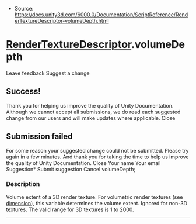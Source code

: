 * Source: https://docs.unity3d.com/6000.0/Documentation/ScriptReference/RenderTextureDescriptor-volumeDepth.html

#  [RenderTextureDescriptor](https://docs.unity3d.com/6000.0/Documentation/ScriptReference/RenderTextureDescriptor.html).volumeDepth
Leave feedback
Suggest a change
## Success!
Thank you for helping us improve the quality of Unity Documentation. Although we cannot accept all submissions, we do read each suggested change from our users and will make updates where applicable.
Close
## Submission failed
For some reason your suggested change could not be submitted. Please <a>try again</a> in a few minutes. And thank you for taking the time to help us improve the quality of Unity Documentation.
Close
Your name Your email Suggestion* Submit suggestion
Cancel
volumeDepth; 
### Description
Volume extent of a 3D render texture.
For volumetric render textures (see [dimension](https://docs.unity3d.com/6000.0/Documentation/ScriptReference/RenderTextureDescriptor-dimension.html)), this variable determines the volume extent. Ignored for non-3D textures. The valid range for 3D textures is 1 to 2000.
* * *
